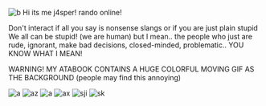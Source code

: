 



![b](https://i.pinimg.com/736x/2e/30/33/2e30337e7fd788d1af7111049d13b906.jpg)
Hi its me j4sper! 
rando online!

 Don't interact if all you say is nonsense slangs or if you are just plain stupid 
We all can be stupid! (we are human) but I mean.. the people who just are rude, ignorant, make bad decisions, closed-minded, problematic.. YOU KNOW WHAT I MEAN!


WARNING! MY ATABOOK CONTAINS A HUGE COLORFUL MOVING GIF AS THE BACKGROUND (people may find this annoying)






![a](https://64.media.tumblr.com/c81b576fb6cde4e39f3eac7b1b9d2e69/f579c4bd47c0b5f0-eb/s100x200/d6288103a172aae906c086a32a1b7a1e32fb5522.pnj)
![az](https://64.media.tumblr.com/3b8938e80a4c2003d71aba6ab4776f19/1fb39223b20e4f22-62/s250x400/62ead184a98327bfa9e38bd9f812f95c50bb52dd.gifv)
![a](https://64.media.tumblr.com/b3e57af1f6cd0a6eb671c91ab8a79be1/ee11a54a88b1caad-5f/s100x200/573a69b26477e77accfad22414fe3dad4179ef72.gifv)
![ax](https://64.media.tumblr.com/d5f4f42b21f7ecfc020252482ca226c1/c364dfb6a6721445-c5/s250x400/4ff3318249988d30ebcf69236ba8790c55221f3c.pnj)
![sji](https://64.media.tumblr.com/9a885052c0b887282d7d871ac36de716/c364dfb6a6721445-89/s100x200/136b9b911f20e5ad1d569146e7be5e3236e3ad91.gifv)
![sk](https://64.media.tumblr.com/2a26148183672f1e457a5e6c213ce41d/ca87e2ceb2047715-a5/s250x400/caebfc71ada41ff96b8b0f6cd62835b2ddcad497.gifv)


